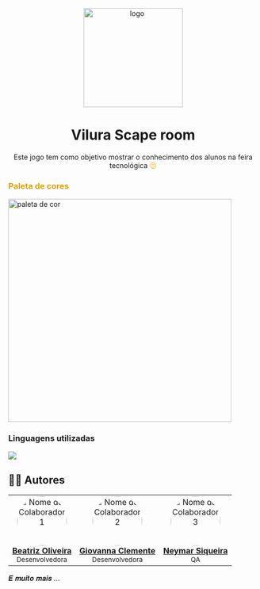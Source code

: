 

<div align="center">
<img src="img/loguis-removebg-preview.png" alt="logo" width="200px">
<h1 align="center"> Vilura Scape room </h1>


<p>Este jogo tem como objetivo mostrar o conhecimento dos alunos na feira tecnológica <span style="color:#ffb301">  😉</span></p></div>

<h3 style="color: #e4a002">Paleta de cores</h3>
 <img src="#" alt="paleta de cor" width="450px">
<h3>Linguagens utilizadas</h3>
  <a href="https://skillicons.dev">
    <img src="https://skillicons.dev/icons?i=html,css" />
  </a>

<h2>🧑‍💻 Autores</h2>
<table>
  <tr>
    <td align="center">
      <img src="https://github.com/beaxx.png" width="100px;" style="border-radius:50%;" alt="Nome do Colaborador 1"/>
      <br /><a href="https://github.com/beaxx"><b>Beatriz Oliveira</b></a>
      <br /><small>Desenvolvedora</small>
    </td>
    <td align="center">
      <img src="https://github.com/Gigiovh.png" width="100px;" style="border-radius:50%;" alt="Nome do Colaborador 2"/>
      <br /><a href="https://github.com/Gigiovh"><b>Giovanna Clemente</b></a>
      <br /><small>Desenvolvedora</small>
    </td>
    <td align="center">
      <img src="https://github.com/neymarsd.png" width="100px;" style="border-radius:50%;" alt="Nome do Colaborador 3"/>
      <br /><a href="https://github.com/neymarsd"><b>Neymar Siqueira</b></a>
      <br /><small>QA</small>
    </td>
  </tr>
</table>
  
</ul>
   <p>𝑬 𝒎𝒖𝒊𝒕𝒐 𝒎𝒂𝒊𝒔 ...</p>
  </tr>
</table>

